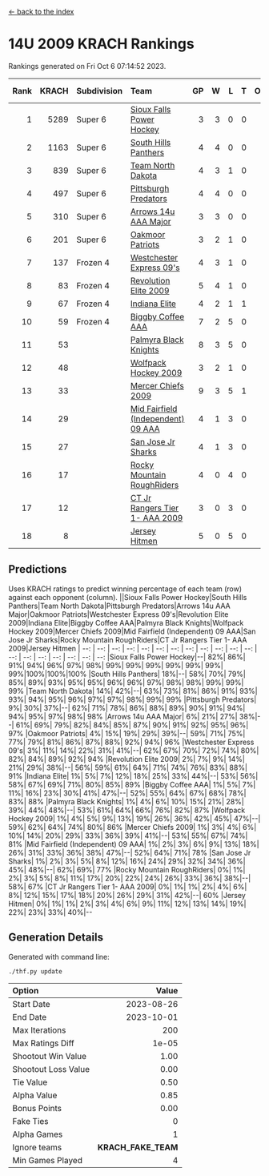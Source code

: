 [<- back to the index](readme.md)
# 14U 2009 KRACH Rankings
Rankings generated on Fri Oct  6 07:14:52 2023.

Rank|KRACH|Subdivision|Team|GP|W|L|T|OTW|OTL|SoS|Exp Wins|Win Diff
---:|---:|:---|:---|---:|---:|---:|---:|---:|---:|---:|---:|---:
1|5289|Super 6|[Sioux Falls Power Hockey](https://gamesheetstats.com/seasons/3664/teams/140999/schedule)|3|3|0|0|0|0|231|3.8|-0.0
2|1163|Super 6|[South Hills Panthers](https://gamesheetstats.com/seasons/3664/teams/160166/schedule)|4|4|0|0|0|0|36|4.9|0.0
3|839|Super 6|[Team North Dakota](https://gamesheetstats.com/seasons/3664/teams/141001/schedule)|4|3|1|0|0|0|1115|3.8|-0.0
4|497|Super 6|[Pittsburgh Predators](https://gamesheetstats.com/seasons/3664/teams/140995/schedule)|4|4|0|0|0|0|15|4.9|0.0
5|310|Super 6|[Arrows 14u AAA Major](https://gamesheetstats.com/seasons/3664/teams/140993/schedule)|3|3|0|0|0|0|12|3.9|0.0
6|201|Super 6|[Oakmoor Patriots](https://gamesheetstats.com/seasons/3664/teams/141002/schedule)|3|2|1|0|1|0|231|2.8|-0.0
7|137|Frozen 4|[Westchester Express 09's](https://gamesheetstats.com/seasons/3664/teams/140992/schedule)|4|3|1|0|0|1|50|3.9|0.0
8|83|Frozen 4|[Revolution Elite 2009](https://gamesheetstats.com/seasons/3664/teams/140996/schedule)|5|4|1|0|0|0|21|4.9|0.0
9|67|Frozen 4|[Indiana Elite](https://gamesheetstats.com/seasons/3664/teams/144344/schedule)|4|2|1|1|0|0|36|3.4|0.0
10|59|Frozen 4|[Biggby Coffee AAA](https://gamesheetstats.com/seasons/3664/teams/144343/schedule)|7|2|5|0|0|1|957|2.8|-0.0
11|53||[Palmyra Black Knights](https://gamesheetstats.com/seasons/3664/teams/140997/schedule)|8|3|5|0|0|0|314|3.9|0.0
12|48||[Wolfpack Hockey 2009](https://gamesheetstats.com/seasons/3664/teams/140986/schedule)|3|2|1|0|0|1|21|2.9|0.0
13|33||[Mercer Chiefs 2009](https://gamesheetstats.com/seasons/3664/teams/140987/schedule)|9|3|5|1|1|0|157|4.4|0.0
14|29||[Mid Fairfield (Independent) 09 AAA](https://gamesheetstats.com/seasons/3664/teams/140981/schedule)|4|1|3|0|0|0|72|1.9|0.0
15|27||[San Jose Jr Sharks](https://gamesheetstats.com/seasons/3664/teams/141003/schedule)|4|1|3|0|0|0|265|1.9|0.0
16|17||[Rocky Mountain RoughRiders](https://gamesheetstats.com/seasons/3664/teams/144346/schedule)|4|0|4|0|0|0|1298|0.8|-0.0
17|12||[CT Jr Rangers Tier 1- AAA 2009](https://gamesheetstats.com/seasons/3664/teams/140983/schedule)|3|0|3|0|0|0|169|0.9|0.0
18|8||[Jersey Hitmen](https://gamesheetstats.com/seasons/3664/teams/140988/schedule)|5|0|5|0|0|0|209|0.9|0.0

## Predictions
Uses KRACH ratings to predict winning percentage of each team (row) against each opponent (column).
||Sioux Falls Power Hockey|South Hills Panthers|Team North Dakota|Pittsburgh Predators|Arrows 14u AAA Major|Oakmoor Patriots|Westchester Express 09's|Revolution Elite 2009|Indiana Elite|Biggby Coffee AAA|Palmyra Black Knights|Wolfpack Hockey 2009|Mercer Chiefs 2009|Mid Fairfield (Independent) 09 AAA|San Jose Jr Sharks|Rocky Mountain RoughRiders|CT Jr Rangers Tier 1- AAA 2009|Jersey Hitmen
| --: | --: | --: | --: | --: | --: | --: | --: | --: | --: | --: | --: | --: | --: | --: | --: | --: | --: | --: 
|Sioux Falls Power Hockey|--| 82%| 86%| 91%| 94%| 96%| 97%| 98%| 99%| 99%| 99%| 99%| 99%| 99%| 99%|100%|100%|100%
|South Hills Panthers| 18%|--| 58%| 70%| 79%| 85%| 89%| 93%| 95%| 95%| 96%| 96%| 97%| 98%| 98%| 99%| 99%| 99%
|Team North Dakota| 14%| 42%|--| 63%| 73%| 81%| 86%| 91%| 93%| 93%| 94%| 95%| 96%| 97%| 97%| 98%| 99%| 99%
|Pittsburgh Predators|  9%| 30%| 37%|--| 62%| 71%| 78%| 86%| 88%| 89%| 90%| 91%| 94%| 94%| 95%| 97%| 98%| 98%
|Arrows 14u AAA Major|  6%| 21%| 27%| 38%|--| 61%| 69%| 79%| 82%| 84%| 85%| 87%| 90%| 91%| 92%| 95%| 96%| 97%
|Oakmoor Patriots|  4%| 15%| 19%| 29%| 39%|--| 59%| 71%| 75%| 77%| 79%| 81%| 86%| 87%| 88%| 92%| 94%| 96%
|Westchester Express 09's|  3%| 11%| 14%| 22%| 31%| 41%|--| 62%| 67%| 70%| 72%| 74%| 80%| 82%| 84%| 89%| 92%| 94%
|Revolution Elite 2009|  2%|  7%|  9%| 14%| 21%| 29%| 38%|--| 56%| 59%| 61%| 64%| 71%| 74%| 76%| 83%| 88%| 91%
|Indiana Elite|  1%|  5%|  7%| 12%| 18%| 25%| 33%| 44%|--| 53%| 56%| 58%| 67%| 69%| 71%| 80%| 85%| 89%
|Biggby Coffee AAA|  1%|  5%|  7%| 11%| 16%| 23%| 30%| 41%| 47%|--| 52%| 55%| 64%| 67%| 68%| 78%| 83%| 88%
|Palmyra Black Knights|  1%|  4%|  6%| 10%| 15%| 21%| 28%| 39%| 44%| 48%|--| 53%| 61%| 64%| 66%| 76%| 82%| 87%
|Wolfpack Hockey 2009|  1%|  4%|  5%|  9%| 13%| 19%| 26%| 36%| 42%| 45%| 47%|--| 59%| 62%| 64%| 74%| 80%| 86%
|Mercer Chiefs 2009|  1%|  3%|  4%|  6%| 10%| 14%| 20%| 29%| 33%| 36%| 39%| 41%|--| 53%| 55%| 67%| 74%| 81%
|Mid Fairfield (Independent) 09 AAA|  1%|  2%|  3%|  6%|  9%| 13%| 18%| 26%| 31%| 33%| 36%| 38%| 47%|--| 52%| 64%| 71%| 78%
|San Jose Jr Sharks|  1%|  2%|  3%|  5%|  8%| 12%| 16%| 24%| 29%| 32%| 34%| 36%| 45%| 48%|--| 62%| 69%| 77%
|Rocky Mountain RoughRiders|  0%|  1%|  2%|  3%|  5%|  8%| 11%| 17%| 20%| 22%| 24%| 26%| 33%| 36%| 38%|--| 58%| 67%
|CT Jr Rangers Tier 1- AAA 2009|  0%|  1%|  1%|  2%|  4%|  6%|  8%| 12%| 15%| 17%| 18%| 20%| 26%| 29%| 31%| 42%|--| 60%
|Jersey Hitmen|  0%|  1%|  1%|  2%|  3%|  4%|  6%|  9%| 11%| 12%| 13%| 14%| 19%| 22%| 23%| 33%| 40%|--

## Generation Details

Generated with command line:
```
./thf.py update
```

| Option | Value |
| :----- | ----: |
| Start Date | 2023-08-26 |
| End Date | 2023-10-01 |
| Max Iterations | 200 |
| Max Ratings Diff | 1e-05 |
| Shootout Win Value | 1.00 |
| Shootout Loss Value | 0.00 |
| Tie Value | 0.50 |
| Alpha Value | 0.85 |
| Bonus Points | 0.00 |
| Fake Ties | 0 |
| Alpha Games | 1 |
| Ignore teams | __KRACH_FAKE_TEAM__ |
| Min Games Played | 4 |


